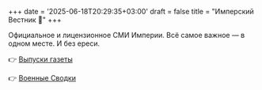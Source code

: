 +++
date = '2025-06-18T20:29:35+03:00'
draft = false
title = "Имперский Вестник 🦉"
+++

Официальное и лицензионное СМИ Империи. Всё самое важное — в одном месте. И без ереси.

👉 [Выпуски газеты](/posts/)

👉 [Военные Сводки](/military-reports/)
